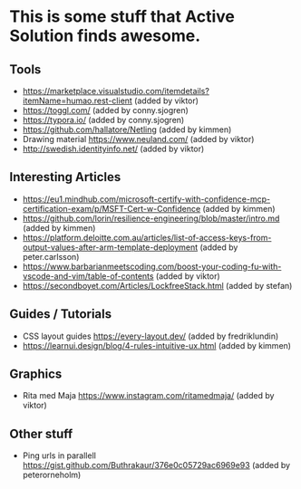# This is some stuff that Active Solution finds awesome.

## Tools

- https://marketplace.visualstudio.com/itemdetails?itemName=humao.rest-client (added by viktor)
- https://toggl.com/ (added by conny.sjogren)
- https://typora.io/ (added by conny.sjogren)
- https://github.com/hallatore/Netling (added by kimmen)
- Drawing material https://www.neuland.com/ (added by viktor)
- http://swedish.identityinfo.net/ (added by viktor)

## Interesting Articles

- https://eu1.mindhub.com/microsoft-certify-with-confidence-mcp-certification-exam/p/MSFT-Cert-w-Confidence (added by kimmen)
- https://github.com/lorin/resilience-engineering/blob/master/intro.md (added by kimmen)
- https://platform.deloitte.com.au/articles/list-of-access-keys-from-output-values-after-arm-template-deployment (added by peter.carlsson)
- https://www.barbarianmeetscoding.com/boost-your-coding-fu-with-vscode-and-vim/table-of-contents (added by viktor)
- https://secondboyet.com/Articles/LockfreeStack.html (added by stefan)

## Guides / Tutorials

- CSS layout guides https://every-layout.dev/ (added by fredriklundin)
- https://learnui.design/blog/4-rules-intuitive-ux.html (added by kimmen)

## Graphics

- Rita med Maja https://www.instagram.com/ritamedmaja/ (added by viktor)

## Other stuff

- Ping urls in parallell https://gist.github.com/Buthrakaur/376e0c05729ac6969e93 (added by peterorneholm)

